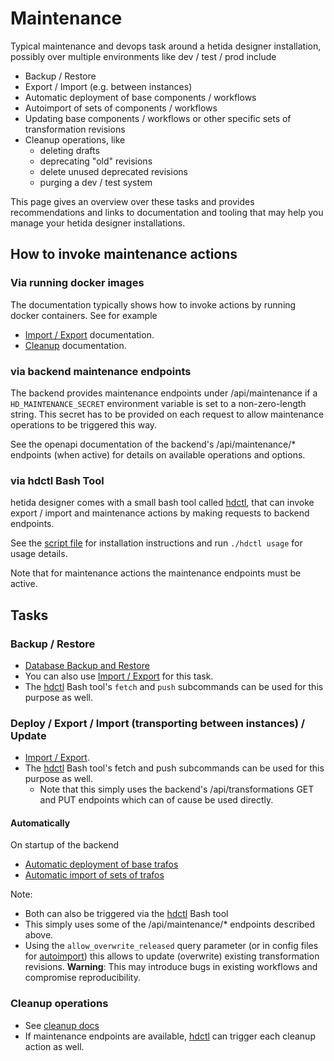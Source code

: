 # Maintenance

Typical maintenance and devops task around a hetida designer installation, possibly over multiple environments like dev / test / prod include

* Backup / Restore
* Export / Import (e.g. between instances)
* Automatic deployment of base components / workflows
* Autoimport of sets of components / workflows
* Updating base components / workflows or other specific sets of transformation revisions
* Cleanup operations, like 
  * deleting drafts
  * deprecating "old" revisions
  * delete unused deprecated revisions
  * purging a dev / test system

This page gives an overview over these tasks and provides recommendations and links to documentation and tooling that may help you manage your hetida designer installations.

## How to invoke maintenance actions

### Via running docker images
The documentation typically shows how to invoke actions by running docker containers. See for example
* [Import / Export](import_export.md) documentation.
* [Cleanup](cleanup.md) documentation.

### via backend maintenance endpoints
The backend provides maintenance endpoints under /api/maintenance if a `HD_MAINTENANCE_SECRET` environment variable is set to a non-zero-length string. This secret has to be provided on each request to allow maintenance operations to be triggered this way.

See the openapi documentation of the backend's /api/maintenance/* endpoints (when active) for details on available operations and options.

### via hdctl Bash Tool
hetida designer comes with a small bash tool called [hdctl](../hdctl), that can invoke export / import and maintenance actions by making requests to backend endpoints.

See the [script file](../hdctl) for installation instructions and run `./hdctl usage` for usage details.

Note that for maintenance actions the maintenance endpoints must be active.

## Tasks
### Backup / Restore
* [Database Backup and Restore](backup.md)
* You can also use [Import / Export](import_export.md) for this task.
* The [hdctl](../hdctl) Bash tool's `fetch` and `push` subcommands can be used for this purpose as well.

### Deploy / Export / Import (transporting between instances) / Update
* [Import / Export](import_export.md).
* The [hdctl](../hdctl) Bash tool's fetch and push subcommands can be used for this purpose as well.
  * Note that this simply uses the backend's /api/transformations GET and PUT endpoints which can of cause be used directly.

#### Automatically
On startup of the backend
* [Automatic deployment of base trafos](base_component_deployment.md)
* [Automatic import of sets of trafos](autoimport.md)

Note:
* Both can also be triggered via the [hdctl](../hdctl) Bash tool
* This simply uses some of the /api/maintenance/* endpoints described above.
* Using the `allow_overwrite_released` query parameter (or in config files for [autoimport](autoimport.md)) this allows to update (overwrite) existing transformation revisions. **Warning**: This may introduce bugs in existing workflows and compromise reproducibility.

### Cleanup operations
* See [cleanup docs](cleanup.md)
* If maintenance endpoints are available, [hdctl](../hdctl) can trigger each cleanup action as well.
